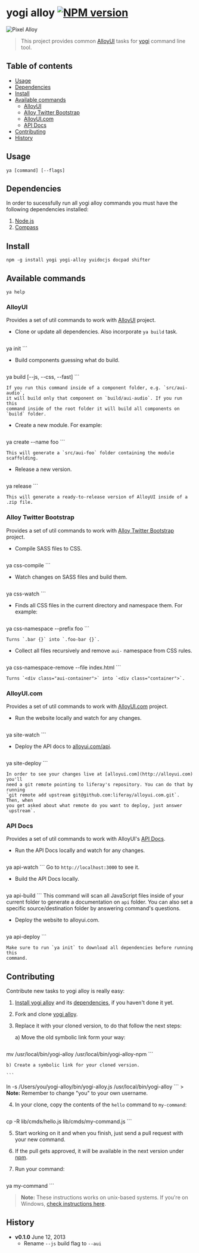 # yogi alloy [![NPM version](https://badge.fury.io/js/yogi-alloy.png)](http://badge.fury.io/js/yogi-alloy)

![Pixel Alloy](http://cl.ly/image/110y3s2w2n1l/yogi.jpg)

> This project provides common [AlloyUI](http://alloyui.com) tasks for [yogi](http://yui.github.com/yogi)
command line tool.

## Table of contents

* [Usage](#usage)
* [Dependencies](#dependencies)
* [Install](#install)
* [Available commands](#available-commands)
    * [AlloyUI](#alloyui)
    * [Alloy Twitter Bootstrap](#alloy-twitter-bootstrap)
    * [AlloyUI.com](#alloyuicom)
    * [API Docs](#api-docs)
* [Contributing](#contributing)
* [History](#history)

## Usage

	ya [command] [--flags]

## Dependencies

In order to sucessfully run all yogi alloy commands you must have the following
dependencies installed:

1. [Node.js](http://nodejs.org/download/)
2. [Compass](http://compass-style.org/install/)

## Install

	npm -g install yogi yogi-alloy yuidocjs docpad shifter

## Available commands

```
ya help
```

### AlloyUI

Provides a set of util commands to work with [AlloyUI](http://github.com/liferay/alloy-ui)
project.

* Clone or update all dependencies. Also incorporate `ya build` task.

	```
ya init
	```

* Build components guessing what do build.

	```
ya build [--js, --css, --fast]
	```

	If you run this command inside of a component folder, e.g. `src/aui-audio`,
	it will build only that component on `build/aui-audio`. If you run this
	command inside of the root folder it will build all components on `build` folder.

* Create a new module. For example:

    ```
ya create --name foo
    ```

	This will generate a `src/aui-foo` folder containing the module scaffolding.

* Release a new version.

	```
ya release
	```

	This will generate a ready-to-release version of AlloyUI inside of a .zip file.

### Alloy Twitter Bootstrap

Provides a set of util commands to work with [Alloy Twitter Bootstrap](http://github.com/liferay/alloy-twitter-bootstrap)
project.

* Compile SASS files to CSS.

	```
ya css-compile
	```

* Watch changes on SASS files and build them.

	```
ya css-watch
	```

* Finds all CSS files in the current directory and namespace them. For example:

    ```
ya css-namespace --prefix foo
    ```

    Turns `.bar {}` into `.foo-bar {}`.

* Collect all files recursively and remove `aui-` namespace from CSS rules.

    ```
ya css-namespace-remove --file index.html
    ```

    Turns `<div class="aui-container">` into `<div class="container">`.

### AlloyUI.com

Provides a set of util commands to work with [AlloyUI.com](http://github.com/liferay/alloyui.com)
project.

* Run the website locally and watch for any changes.

	```
ya site-watch
	```

* Deploy the API docs to [alloyui.com/api](http://alloyui.com/api/).

	```
ya site-deploy
	```

	In order to see your changes live at [alloyui.com](http://alloyui.com) you'll
	need a git remote pointing to liferay's repository. You can do that by running
	`git remote add upstream git@github.com:liferay/alloyui.com.git`. Then, when
	you get asked about what remote do you want to deploy, just answer `upstream`.

### API Docs

Provides a set of util commands to work with AlloyUI's [API Docs](http://alloyui.com/api/).

* Run the API Docs locally and watch for any changes.

	```
ya api-watch
	```
	Go to `http://localhost:3000` to see it.

* Build the API Docs locally.

	```
ya api-build
	```
	This command will scan all JavaScript files inside of your current folder to
	generate a documentation on `api` folder. You can also set a specific
	source/destination folder by answering command's questions.

* Deploy the website to alloyui.com.

	```
ya api-deploy
	```

	Make sure to run `ya init` to download all dependencies before running this
	command.

## Contributing

Contribute new tasks to yogi alloy is really easy:

1. [Install yogi alloy](#install) and its [dependencies](#dependencies), if you haven't done it yet.
2. Fork and clone [yogi alloy](http://github.com/liferay/yogi-alloy).
3. Replace it with your cloned version, to do that follow the next steps:

	a) Move the old symbolic link form your way:

	```
mv /usr/local/bin/yogi-alloy /usr/local/bin/yogi-alloy-npm
	```

	b) Create a symbolic link for your cloned version.

	```
ln -s /Users/you/yogi-alloy/bin/yogi-alloy.js /usr/local/bin/yogi-alloy
	```
	> **Note:** Remember to change "you" to your own username.

4. In your clone, copy the contents of the `hello` command to `my-command`:

	```
cp -R lib/cmds/hello.js lib/cmds/my-command.js
	```

5. Start working on it and when you finish, just send a pull request with your new command.
6. If the pull gets approved, it will be available in the next version under [npm](https://npmjs.org/package/yogi-alloy).
7. Run your command:

	```
ya my-command
	```

> **Note:** These instructions works on unix-based systems. If you're on Windows, [check instructions here](https://github.com/liferay/yogi-alloy/wiki/Contributing-(Windows)).

## History

* **v0.1.0** June 12, 2013
	* Rename `--js` build flag to `--aui`